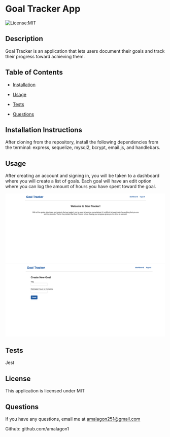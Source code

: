 # Goal Tracker App
  ![License:MIT](https://img.shields.io/badge/license-MIT-yellow.svg)
## Description

Goal Tracker is an application that lets users document their goals and track their progress toward achieving them.

## Table of Contents

* [Installation](#installation)
 * [Usage](#usage)
 
 * [Tests](#tests)
 * [Questions](#questions)

## Installation Instructions

After cloning from the repository, install the following dependencies from the terminal: express, sequelize, mysql2, bcrypt, email.js, and handlebars.

## Usage

After creating an account and signing in, you will be taken to a dashboard where you will create a list of goals. Each goal will have an edit option where you can log the amount of hours you have spent toward the goal. 

<img src= "images/screenshot_1.png" alt= "login">

<img src= "images/screenshot_2.png" alt= "dashbboard">




## Tests

Jest

## License

This application is licensed under MIT

## Questions

If you have any questions, email me at amalagon251@gmail.com

Github: github.com/amalagon1